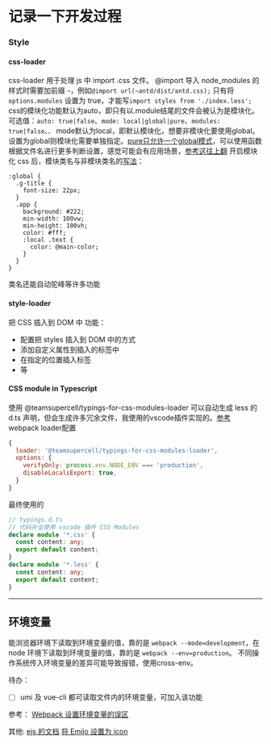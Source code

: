 

# 记录一下开发过程

### Style
#### css-loader
css-loader 用于处理 js 中 import .css 文件。
@import 导入 node_modules 的样式时需要加前缀 `~`，例如`@import url(~antd/dist/antd.css);`
只有将 `options.modules` 设置为 true，才能写`import styles from './index.less';`
css的模块化功能默认为auto，即只有以.module结尾的文件会被认为是模块化。
可选值：`auto: true|false`、`mode: local|global|pure`、`modules: true|false`、``、``
mode默认为local，即默认模块化，想要非模块化要使用global。设置为global则模块化需要单独指定。[pure只允许一个global模式](https://github.com/webpack-contrib/css-loader/issues/985)，可以使用函数根据文件名进行更多判断设置，感觉可能会有应用场景，[参考这往上翻](https://webpack.docschina.org/loaders/css-loader/#localidentname)
开启模块化 css 后，模块类名与非模块类名的[写法](https://webpack.docschina.org/loaders/css-loader/#modules)：
```less
:global {
  .g-title {
    font-size: 22px;
  }
  .app {
    background: #222;
    min-width: 100vw;
    min-height: 100vh;
    color: #fff;
    :local .text {
      color: @main-color;
    }
  }
} 
```

类名还能自动驼峰等许多功能

#### style-loader
把 CSS 插入到 DOM 中
功能：
- 配置把 styles 插入到 DOM 中的方式
- 添加自定义属性到插入的标签中
- 在指定的位置插入标签
- 等

#### CSS module in Typescript
使用 @teamsupercell/typings-for-css-modules-loader 可以自动生成 less 的 d.ts 声明，但会生成许多冗余文件，我使用的vscode插件实现的。[参考](https://juejin.cn/post/6844903560056930311)
webpack loader配置
```javascript
{
  loader: '@teamsupercell/typings-for-css-modules-loader',
  options: {
    verifyOnly: process.env.NODE_ENV === 'production',
    disableLocalsExport: true,
  }
}
```
最终使用的
```typescript
// typings.d.ts
// 代码补全使用 vscode 插件 CSS Modules
declare module '*.css' {
  const content: any;
  export default content;
}
declare module '*.less' {
  const content: any;
  export default content;
}
```



---

## 环境变量
能浏览器环境下读取到环境变量的值，靠的是 `webpack --mode=development`，在 node 环境下读取到环境变量的值，靠的是 `webpack --env=production`。
不同操作系统传入环境变量的差异可能导致报错，使用cross-env。

待办：
- [ ] umi 及 vue-cli 都可读取文件内的环境变量，可加入该功能

参考：
[Webpack 设置环境变量的误区](https://juejin.cn/post/6844904023791796237#heading-7)

其他: 
[ejs 的文档](https://ejs.co/)
[将 Emijo 设置为 icon](https://css-tricks.com/emojis-as-favicons/)

